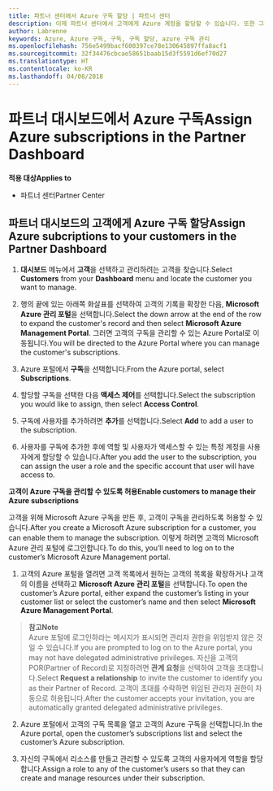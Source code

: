 ```yaml
---
title: 파트너 센터에서 Azure 구독 할당 | 파트너 센터
description: 이제 파트너 센터에서 고객에게 Azure 계정을 할당할 수 있습니다. 또한 그들 스스로 구독을 관리하도록 할 수도 있습니다.
author: Labrenne
keywords: Azure, Azure 구독, 구독, 구독 할당, azure 구독 관리
ms.openlocfilehash: 756e5499bacf600397ce78e130645897ffa8acf1
ms.sourcegitcommit: 32f34476cbcae58651baab15d3f5591d6ef70d27
ms.translationtype: HT
ms.contentlocale: ko-KR
ms.lasthandoff: 04/08/2018
---
```

# <a name="assign-azure-subscriptions-in-the-partner-dashboard"></a><span data-ttu-id="1acf9-104">파트너 대시보드에서 Azure 구독</span><span class="sxs-lookup"><span data-stu-id="1acf9-104">Assign Azure subscriptions in the Partner Dashboard</span></span>

**<span data-ttu-id="1acf9-105">적용 대상</span><span class="sxs-lookup"><span data-stu-id="1acf9-105">Applies to</span></span>**

-  <span data-ttu-id="1acf9-106">파트너 센터</span><span class="sxs-lookup"><span data-stu-id="1acf9-106">Partner Center</span></span>
 
## <a name="assign-azure-subcriptions-to-your-customers-in-the-partner-dashboard"></a><span data-ttu-id="1acf9-107">파트너 대시보드의 고객에게 Azure 구독 할당</span><span class="sxs-lookup"><span data-stu-id="1acf9-107">Assign Azure subcriptions to your customers in the Partner Dashboard</span></span>

1. <span data-ttu-id="1acf9-108">**대시보드** 메뉴에서 **고객**을 선택하고 관리하려는 고객을 찾습니다.</span><span class="sxs-lookup"><span data-stu-id="1acf9-108">Select **Customers** from your **Dashboard** menu and locate the customer you want to manage.</span></span>

2.  <span data-ttu-id="1acf9-109">행의 끝에 있는 아래쪽 화살표를 선택하여 고객의 기록을 확장한 다음, **Microsoft Azure 관리 포털**을 선택합니다.</span><span class="sxs-lookup"><span data-stu-id="1acf9-109">Select the down arrow at the end of the row to expand the customer's record and then select **Microsoft Azure Management Portal**.</span></span> <span data-ttu-id="1acf9-110">그러면 고객의 구독을 관리할 수 있는 Azure Portal로 이동됩니다.</span><span class="sxs-lookup"><span data-stu-id="1acf9-110">You will be directed to the Azure Portal where you can manage the customer's subscriptions.</span></span> 

4. <span data-ttu-id="1acf9-111">Azure 포털에서 **구독**을 선택합니다.</span><span class="sxs-lookup"><span data-stu-id="1acf9-111">From the Azure portal, select **Subscriptions**.</span></span>

5. <span data-ttu-id="1acf9-112">할당할 구독을 선택한 다음 **액세스 제어**를 선택합니다.</span><span class="sxs-lookup"><span data-stu-id="1acf9-112">Select the subscription you would like to assign, then select **Access Control**.</span></span>

6. <span data-ttu-id="1acf9-113">구독에 사용자를 추가하려면 **추가**를 선택합니다.</span><span class="sxs-lookup"><span data-stu-id="1acf9-113">Select **Add** to add a user to the subscription.</span></span> 

7. <span data-ttu-id="1acf9-114">사용자를 구독에 추가한 후에 역할 및 사용자가 액세스할 수 있는 특정 계정을 사용자에게 할당할 수 있습니다.</span><span class="sxs-lookup"><span data-stu-id="1acf9-114">After you add the user to the subscription, you can assign the user a role and the specific account that user will have access to.</span></span> 

**<span data-ttu-id="1acf9-115">고객이 Azure 구독을 관리할 수 있도록 허용</span><span class="sxs-lookup"><span data-stu-id="1acf9-115">Enable customers to manage their Azure subscriptions</span></span>**

<span data-ttu-id="1acf9-116">고객을 위해 Microsoft Azure 구독을 만든 후, 고객이 구독을 관리하도록 허용할 수 있습니다.</span><span class="sxs-lookup"><span data-stu-id="1acf9-116">After you create a Microsoft Azure subscription for a customer, you can enable them to manage the subscription.</span></span> <span data-ttu-id="1acf9-117">이렇게 하려면 고객의 Microsoft Azure 관리 포털에 로그인합니다.</span><span class="sxs-lookup"><span data-stu-id="1acf9-117">To do this, you’ll need to log on to the customer’s Microsoft Azure Management portal.</span></span> 

1.  <span data-ttu-id="1acf9-118">고객의 Azure 포털을 열려면 고객 목록에서 원하는 고객의 목록을 확장하거나 고객의 이름을 선택하고 **Microsoft Azure 관리 포털**을 선택합니다.</span><span class="sxs-lookup"><span data-stu-id="1acf9-118">To open the customer’s Azure portal, either expand the customer’s listing in your customer list or select the customer’s name and then select **Microsoft Azure Management Portal**.</span></span>
    
 >**<span data-ttu-id="1acf9-119">참고</span><span class="sxs-lookup"><span data-stu-id="1acf9-119">Note</span></span>** <br> <span data-ttu-id="1acf9-120">Azure 포털에 로그인하라는 메시지가 표시되면 관리자 권한을 위임받지 않은 것일 수 있습니다.</span><span class="sxs-lookup"><span data-stu-id="1acf9-120">If you are prompted to log on to the Azure portal, you may not have delegated administrative privileges.</span></span> <span data-ttu-id="1acf9-121">자신을 고객의 POR(Partner of Record)로 지정하려면 **관계 요청**을 선택하여 고객을 초대합니다.</span><span class="sxs-lookup"><span data-stu-id="1acf9-121">Select **Request a relationship** to invite the customer to identify you as their Partner of Record.</span></span> <span data-ttu-id="1acf9-122">고객이 초대를 수락하면 위임된 관리자 권한이 자동으로 허용됩니다.</span><span class="sxs-lookup"><span data-stu-id="1acf9-122">After the customer accepts your invitation, you are automatically granted delegated administrative privileges.</span></span> 

2.  <span data-ttu-id="1acf9-123">Azure 포털에서 고객의 구독 목록을 열고 고객의 Azure 구독을 선택합니다.</span><span class="sxs-lookup"><span data-stu-id="1acf9-123">In the Azure portal, open the customer’s subscriptions list and select the customer’s Azure subscription.</span></span>

3.  <span data-ttu-id="1acf9-124">자신의 구독에서 리소스를 만들고 관리할 수 있도록 고객의 사용자에게 역할을 할당합니다.</span><span class="sxs-lookup"><span data-stu-id="1acf9-124">Assign a role to any of the customer’s users so that they can create and manage resources under their subscription.</span></span>


